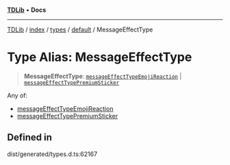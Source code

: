 [**TDLib**](../../../../../../README.md) • **Docs**

***

[TDLib](../../../../../../modules.md) / [index](../../../../../README.md) / [types](../../../README.md) / [default](../README.md) / MessageEffectType

# Type Alias: MessageEffectType

> **MessageEffectType**: [`messageEffectTypeEmojiReaction`](messageEffectTypeEmojiReaction.md) \| [`messageEffectTypePremiumSticker`](messageEffectTypePremiumSticker.md)

Any of:
- [messageEffectTypeEmojiReaction](messageEffectTypeEmojiReaction.md)
- [messageEffectTypePremiumSticker](messageEffectTypePremiumSticker.md)

## Defined in

dist/generated/types.d.ts:62167
